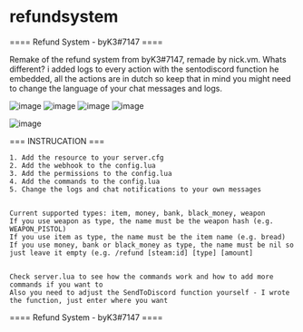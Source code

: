 # refundsystem
  ==== Refund System - byK3#7147 ====

Remake of the refund system from byK3#7147, remade by nick.vm.
Whats different? i added logs to every action with the sentodiscord function he embedded, all the actions are in dutch so keep that in mind you might need to change the language of your chat messages and logs.

![image](https://github.com/nickvmeurs/esx_refundsystem/assets/97262293/f0e89f40-354f-4786-a300-f2a1834b93d2)
![image](https://github.com/nickvmeurs/esx_refundsystem/assets/97262293/7559aecb-1c82-433f-a900-3093dd299752)
![image](https://github.com/nickvmeurs/esx_refundsystem/assets/97262293/693a56e3-8da5-41b8-bf79-636c15ea2b89)
![image](https://github.com/nickvmeurs/esx_refundsystem/assets/97262293/294ee702-133f-4009-981e-20c3f81733c6)

![image](https://github.com/nickvmeurs/esx_refundsystem/assets/97262293/12447e90-74ab-4f24-a93b-d59c77984110)

  === INSTRUCATION === 

    1. Add the resource to your server.cfg
    2. Add the webhook to the config.lua
    3. Add the permissions to the config.lua
    4. Add the commands to the config.lua
    5. Change the logs and chat notifications to your own messages


    Current supported types: item, money, bank, black_money, weapon
    If you use weapon as type, the name must be the weapon hash (e.g. WEAPON_PISTOL)
    If you use item as type, the name must be the item name (e.g. bread)
    If you use money, bank or black_money as type, the name must be nil so just leave it empty (e.g. /refund [steam:id] [type] [amount]


    Check server.lua to see how the commands work and how to add more commands if you want to
    Also you need to adjust the SendToDiscord function yourself - I wrote the function, just enter where you want

==== Refund System - byK3#7147 ====
